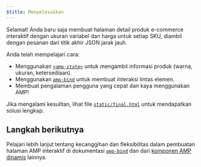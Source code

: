 ```yaml
---
$title: Menyelesaikan
---
```


Selamat! Anda baru saja membuat halaman detail produk e-commerce interaktif dengan ukuran variabel dan harga untuk setiap SKU, diambil dengan pesanan dari titik akhir JSON jarak jauh.

Anda telah mempelajari cara:

- Menggunakan [`<amp-state>`](../../../../documentation/components/reference/amp-bind.md#state) untuk mengambil informasi produk (warna, ukuran, ketersediaan).
- Menggunakan [`amp-bind`](../../../../documentation/components/reference/amp-bind.md) untuk membuat interaksi lintas elemen.
- Membuat pengalaman pengguna yang cepat dan kaya menggunakan AMP!

Jika mengalami kesulitan, lihat file [`static/final.html`](https://github.com/googlecodelabs/advanced-interactivity-in-amp/blob/master/static/final.html) untuk mendapatkan solusi lengkap.

## Langkah berikutnya

Pelajari lebih lanjut tentang kecanggihan dan fleksibilitas dalam pembuatan halaman AMP interaktif di dokumentasi  [`amp-bind`](../../../../documentation/components/reference/amp-bind.md) dan dari [komponen AMP dinamis](../../../../documentation/components/index.html) lainnya.
